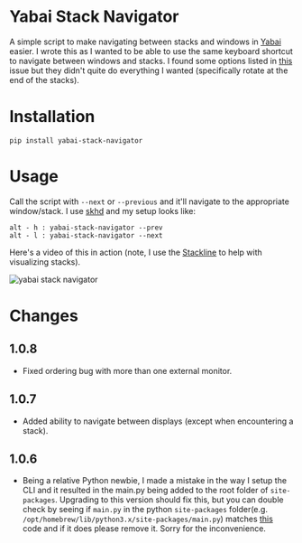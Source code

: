 # Yabai Stack Navigator

A simple script to make navigating between stacks and windows in [Yabai](https://github.com/koekeishiya/yabai) easier. I wrote this as I wanted to be able to use the same keyboard shortcut to navigate between windows and stacks. I found some options listed in [this](https://github.com/koekeishiya/yabai/issues/203) issue but they didn't quite do everything I wanted (specifically rotate at the end of the stacks).

# Installation

```
pip install yabai-stack-navigator
```

# Usage

Call the script with `--next` or `--previous` and it'll navigate to the appropriate window/stack. I use [skhd](https://github.com/koekeishiya/skhd) and my setup looks like:

```
alt - h : yabai-stack-navigator --prev
alt - l : yabai-stack-navigator --next
```

Here's a video of this in action (note, I use the [Stackline](https://github.com/AdamWagner/stackline) to help with visualizing stacks). 

![yabai stack navigator](https://user-images.githubusercontent.com/437043/132923238-e103370c-3bd8-43ba-8f01-45f451ce4f40.gif)


# Changes

## 1.0.8

- Fixed ordering bug with more than one external monitor.

## 1.0.7

- Added ability to navigate between displays (except when encountering a stack).

## 1.0.6

- Being a relative Python newbie, I made a mistake in the way I setup the CLI and it resulted in the main.py being added to the root folder of `site-packages`. Upgrading to this version should fix this, but you can double check by seeing if `main.py` in the python `site-packages` folder(e.g. `/opt/homebrew/lib/python3.x/site-packages/main.py`) matches [this](https://github.com/sendhil/yabai-stack-navigator/blob/7986767f48e4e26afbdca627c58df11658637e32/main.py) code and if it does please remove it. Sorry for the inconvenience.
